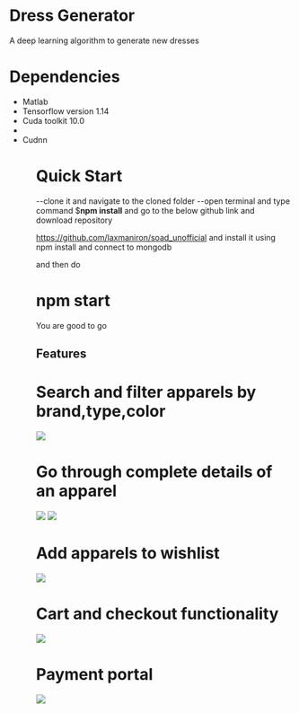 
# Dress Generator

A deep learning algorithm to generate new dresses

# Dependencies
<ul>
 <li>Matlab</li>
 <li>Tensorflow version 1.14 </li> 
 <li>Cuda toolkit 10.0<li>
  <li>Cudnn</li>
<ul>

# Quick Start

--clone it and navigate to the cloned folder
--open terminal and type command $<b>npm install</b>
  and go to the below github link and download repository
  
  https://github.com/laxmaniron/soad_unofficial
  and install it using npm install and connect to mongodb
  
  and then do

  # npm start

  You are good to go
  
## Features

# Search and filter apparels by brand,type,color
![](images/fashion1.png)



# Go through complete details of an apparel
![](images/fashion2.png)
![](images/fashion3.png)

# Add apparels to wishlist
![](images/fashion6.png)

# Cart and checkout functionality
![](images/fashion4.png)

# Payment portal
![](images/fashion5.png)
